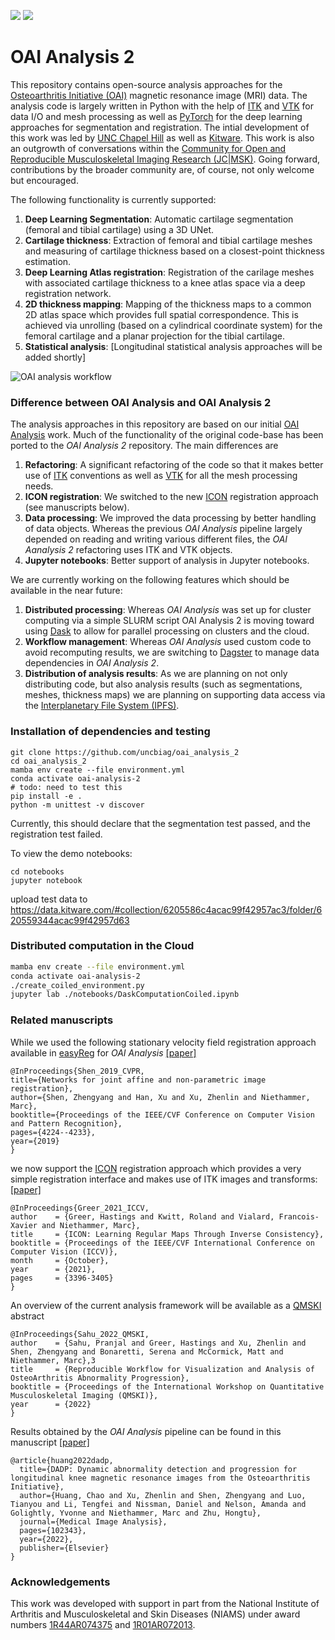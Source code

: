 [<img src="https://github.com/uncbiag/OAI_analysis_2/actions/workflows/selfhosted-action.yml/badge.svg">](https://github.com/uncbiag/OAI_analysis_2/actions)
[<img src="https://github.com/uncbiag/OAI_analysis_2/actions/workflows/github-hosted-action.yml/badge.svg">](https://github.com/uncbiag/OAI_analysis_2/actions)

# OAI Analysis 2

This repository contains open-source analysis approaches for the [Osteoarthritis Initiative (OAI)](https://nda.nih.gov/oai/) magnetic resonance image (MRI) data.
The analysis code is largely written in Python with the help of [ITK](http://itk.org) and [VTK](http://vtk.org) for data I/O and mesh processing
as well as [PyTorch](http://pytorch.org) for the deep learning approaches for segmentation and registration. The intial development of this work
was led by [UNC Chapel Hill](http://biag.cs.unc.edu) as well as [Kitware](http://kitware.com). This work is also an outgrowth of conversations within the
[Community for Open and Reproducible Musculoskeletal Imaging Research (JC|MSK)](https://jcmsk.github.io/). Going forward, contributions by the 
broader community are, of course, not only welcome but encouraged.

The following functionality is currently supported:
1. **Deep Learning Segmentation**: Automatic cartilage segmentation (femoral and tibial cartilage) using a 3D UNet.
2. **Cartilage thickness**: Extraction of femoral and tibial cartilage meshes and measuring of cartilage thickness based on a closest-point thickness estimation.
3. **Deep Learning Atlas registration**: Registration of the carilage meshes with associated cartilage thickness to a knee atlas space via a deep registration network.
4. **2D thickness mapping**: Mapping of the thickness maps to a common 2D atlas space which provides full spatial correspondence. This is achieved via unrolling (based on a cylindrical coordinate system) for the femoral cartilage and a planar projection for the tibial cartilage.
5. **Statistical analysis**: [Longitudinal statistical analysis approaches will be added shortly]

![OAI analysis workflow](doc_imgs/OAI_workflow.png)

### Difference between OAI Analysis and OAI Analysis 2

The analysis approaches in this repository are based on our initial [OAI Analysis](https://github.com/uncbiag/OAI_analysis) work.
Much of the functionality of the original code-base has been ported to the *OAI Analysis 2* repository. The main differences are
1. **Refactoring**: A significant refactoring of the code so that it makes better use of [ITK](http://itk.org) conventions as well as [VTK](http://vtk.org) for all the mesh processing needs.
2. **ICON registration**: We switched to the new [ICON](https://github.com/uncbiag/ICON) registration approach (see manuscripts below).
3. **Data processing**: We improved the data processing by better handling of data objects. Whereas the previous *OAI Analysis* pipeline largely depended on reading and writing various different files, the *OAI Aanalysis 2* refactoring uses ITK and VTK objects.
4. **Jupyter notebooks**: Better support of analysis in Jupyter notebooks.

We are currently working on the following features which should be available in the near future:
1. **Distributed processing**: Whereas *OAI Analysis* was set up for cluster computing via a simple SLURM script OAI Analysis 2 is moving toward using [Dask](https://dask.org/) to allow for parallel processing on clusters and the cloud.
2. **Workflow management**: Whereas *OAI Analysis* used custom code to avoid recomputing results, we are switching to [Dagster](https://dagster.io/) to manage data dependencies in *OAI Analysis 2*.
3. **Distribution of analysis results**: As we are planning on not only distributing code, but also analysis results (such as segmentations, meshes, thickness maps) we are planning on supporting data access via the [Interplanetary File System (IPFS)](https://ipfs.io/).

### Installation of dependencies and testing

```
git clone https://github.com/uncbiag/oai_analysis_2
cd oai_analysis_2
mamba env create --file environment.yml
conda activate oai-analysis-2
# todo: need to test this
pip install -e .
python -m unittest -v discover
```

Currently, this should declare that the segmentation test passed, and the registration test failed.

To view the demo notebooks:
```
cd notebooks
jupyter notebook
```

upload test data to https://data.kitware.com/#collection/6205586c4acac99f42957ac3/folder/620559344acac99f42957d63

### Distributed computation in the Cloud

```sh
mamba env create --file environment.yml
conda activate oai-analysis-2
./create_coiled_environment.py
jupyter lab ./notebooks/DaskComputationCoiled.ipynb
```


### Related manuscripts

While we used the following stationary velocity field registration approach available in [easyReg](https://github.com/uncbiag/easyreg) for *OAI Analysis*
[[paper]](https://biag.cs.unc.edu/publication/dblp-confcvpr-shen-hxn-19/)
```
@InProceedings{Shen_2019_CVPR,
title={Networks for joint affine and non-parametric image registration},
author={Shen, Zhengyang and Han, Xu and Xu, Zhenlin and Niethammer, Marc},
booktitle={Proceedings of the IEEE/CVF Conference on Computer Vision and Pattern Recognition},
pages={4224--4233},
year={2019}
}
```

we now support the [ICON](https://github.com/uncbiag/ICON) registration approach which provides a very simple registration interface and makes use of ITK images and transforms:
[[paper]](https://biag.cs.unc.edu/publication/dblp-journalscorrabs-2105-04459/)
```
@InProceedings{Greer_2021_ICCV,
author    = {Greer, Hastings and Kwitt, Roland and Vialard, Francois-Xavier and Niethammer, Marc},
title     = {ICON: Learning Regular Maps Through Inverse Consistency},
booktitle = {Proceedings of the IEEE/CVF International Conference on Computer Vision (ICCV)},
month     = {October},
year      = {2021},
pages     = {3396-3405}
}
```

An overview of the current analysis framework will be available as a [QMSKI](https://qmski.org/) abstract
```
@InProceedings{Sahu_2022_QMSKI,
author    = {Sahu, Pranjal and Greer, Hastings and Xu, Zhenlin and Shen, Zhengyang and Bonaretti, Serena and McCormick, Matt and Niethammer, Marc},3
title     = {Reproducible Workflow for Visualization and Analysis of OsteoArthritis Abnormality Progression},
booktitle = {Proceedings of the International Workshop on Quantitative Musculoskeletal Imaging (QMSKI)},
year      = {2022}
}
```

Results obtained by the *OAI Analysis* pipeline can be found in this manuscript
[[paper]](https://www.sciencedirect.com/science/article/pii/S1361841521003881?casa_token=Pgx9BQD4H_4AAAAA:P91yIWLkxXp_ZzLURL7LGSyrdqFJ-QARRTKSq5IoyQ8uGHUc221-hWNoL8ObpvQuls1JBZ4)
```
@article{huang2022dadp,
  title={DADP: Dynamic abnormality detection and progression for longitudinal knee magnetic resonance images from the Osteoarthritis Initiative},
  author={Huang, Chao and Xu, Zhenlin and Shen, Zhengyang and Luo, Tianyou and Li, Tengfei and Nissman, Daniel and Nelson, Amanda and Golightly, Yvonne and Niethammer, Marc and Zhu, Hongtu},
  journal={Medical Image Analysis},
  pages={102343},
  year={2022},
  publisher={Elsevier}
}
```

### Acknowledgements

This work was developed with support in part from the National Institute of Arthritis and Musculoskeletal and Skin Diseases (NIAMS) 
under award numbers [1R44AR074375](https://reporter.nih.gov/search/Naf5qSR3eUStFkMfGm6KpQ/project-details/9777582) and [1R01AR072013](https://reporter.nih.gov/search/eE7eB34dVUGoY1nLF3kZNA/project-details/9368542).
